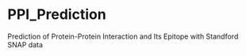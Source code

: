# PPI_Prediction
Prediction of Protein-Protein Interaction and Its Epitope with Standford SNAP data
